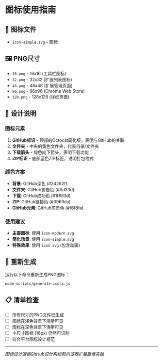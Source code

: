 # 图标使用指南

## 📁 图标文件

- `icon-simple.svg` - 图标

## 🖼️ PNG尺寸

- `16.png` - 16x16 (工具栏图标)
- `32.png` - 32x32 (扩展列表图标)  
- `48.png` - 48x48 (扩展管理页面)
- `96.png` - 96x96 (Chrome Web Store)
- `128.png` - 128x128 (详细页面)

## 🎨 设计说明

### 图标元素
1. **GitHub标识** - 顶部的Octocat简化版，表明与GitHub的关联
2. **文件夹** - 中央的黄色文件夹，代表目录/文件夹
3. **下载箭头** - 绿色向下箭头，表明下载功能
4. **ZIP标识** - 底部蓝色ZIP标签，说明打包格式

### 颜色方案
- **背景**: GitHub深色 (#24292f)
- **文件夹**: GitHub警告色 (#ffd33d) 
- **下载**: GitHub成功色 (#1f883d)
- **ZIP**: GitHub链接色 (#0969da)
- **GitHub元素**: GitHub前景色 (#f6f8fa)

### 使用建议
- **主要图标**: 使用 `icon-modern.svg` 
- **简化场景**: 使用 `icon-simple.svg`
- **特殊效果**: 使用 `icon.svg` (包含动画)

## 🔄 重新生成

运行以下命令重新生成PNG图标：

```bash
node scripts/generate-icons.js
```

## 📋 清单检查

- [ ] 所有尺寸的PNG文件已生成
- [ ] 图标在浅色背景下清晰可见
- [ ] 图标在深色背景下清晰可见  
- [ ] 小尺寸图标 (16px) 仍然可识别
- [ ] 符合平台图标设计规范

---

*图标设计遵循GitHub设计系统和浏览器扩展最佳实践*

